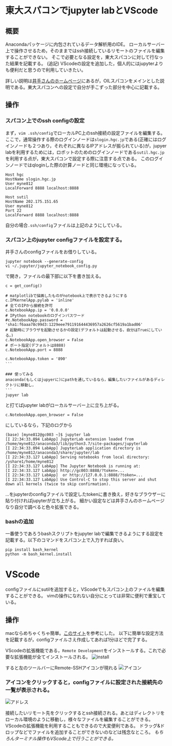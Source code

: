 # 東大スパコンでjupyter labとVScode

## 概要 
Anacondaパッケージに内包されているデータ解析用のIDE。 
ローカルサーバー上で操作させるため，そのままではssh接続しているリモートのファイルを編集することができない。 
そこで必要となる設定を，東大スパコンに対して行なった結果を記載する。
(追記)
VScodeの設定を追加した，個人的にはjupyterよりも便利だと思うので利用していきたい。

詳しい説明は[井手さんのホームページ](http://133.9.8.88/~ide/analysis/others/jupyter-notebook/)にあるが，OILスパコンをメインとした説明である。東大スパコンへの設定で自分が手こずった部分を中心に記載する。


## 操作 
### スパコン上でのssh configの設定 
まず，`vim .ssh/config`でローカルPC上のssh接続の設定ファイルを編集する。 
ここで，通常操作する際のログインノードは`slogin.hgc.jp`である(正確にはログインノードも２つあり，それぞれに異なるIPアドレスが振られている)が，jupyer labを利用するためには，ロボットのためのログインノードである`sutil.hgc.jp`を利用する点が，東大スパコンで設定する際に注意する点である。 
このログインノードではqloginした際の計算ノードと同じ環境になっている。　
```
Host hgc
HostName slogin.hgc.jp
User myne812
LocalForward 8888 localhost:8888

Host sutil
HostName 202.175.151.65
User myne812
Port 22
LocalForward 8888 localhost:8888
``` 
自分の場合`.ssh/config`ファイルは上記のようにしている。　

### スパコン上のjupyter configファイルを設定する。
井手さんのconfigファイルをお借りしている。
```
jupyter notebook --generate-config
vi ~/.jupyter/jupyter_notebook_config.py
```
で開き，ファイルの最下部に以下を書き加える。
```
c = get_config()

# matplotlibで描画したものがnotebook上で表示できるようにする
c.IPKernelApp.pylab = 'inline'
# 全てのIPから接続を許可
c.NotebookApp.ip = '0.0.0.0'
# IPython notebookのログインパスワード
#c.NotebookApp.password = 'sha1:f6aaa78c99d3:1229eee791191644436957a2626cf5619a1bad06'
# 起動時にブラウザを起動させるかの設定(デフォルトは起動させる，自分はTrueにしている。)
c.NotebookApp.open_browser = False
# ポート指定(デフォルトは8888)
c.NotebookApp.port = 8888

c.NotebookApp.token = '890'
```　

### 使ってみる 
anaconda(もしくはjupyerに)にpathを通しているなら，編集したいファイルがあるディレクトリに移動し，
```　
jupyer lab 
```
と打てばjupyter labがローカルサーバー上に立ち上がる。
```
c.NotebookApp.open_browser = False
```
にしているなら，下記のログから
```
(base) [myne812@gc003 ~]$ jupyter lab
[I 22:34:33.094 LabApp] JupyterLab extension loaded from /home/myne812/anaconda3/lib/python3.7/site-packages/jupyterlab
[I 22:34:33.094 LabApp] JupyterLab application directory is /home/myne812/anaconda3/share/jupyter/lab
[I 22:34:33.127 LabApp] Serving notebooks from local directory: /yshare1/home/myne812
[I 22:34:33.127 LabApp] The Jupyter Notebook is running at:
[I 22:34:33.127 LabApp] http://gc003:8888/?token=...
[I 22:34:33.127 LabApp]  or http://127.0.0.1:8888/?token=...
[I 22:34:33.127 LabApp] Use Control-C to stop this server and shut down all kernels (twice to skip confirmation).
``` 
...をjupyterのconfigファイルで設定したtokenに書き換え，好きなブラウザーに貼り付ければjupyterが立ち上がる。 
細かい設定などは井手さんのホームページなり自分で調べると色々拡張できる。 

### bashの追加 
一番使うであろうbashスクリプトをjupyter labで編集できるようにする設定を記載する。以下のコマンドをスパコン上で入力すれば良い。 
``` 
pip install bash_kernel
python -m bash_kernel.install 
``` 



# VScode 
configファイルにsutilを追加すると，VScodeでもスパコン上のファイルを編集することができる。 
vimの操作になれない自分にとっては非常に便利で重宝している。 

## 操作
macならめちゃくちゃ簡単。[このサイト](https://dev.classmethod.jp/etc/vs-code-remote-development-ec2/)を参考にした。
以下に簡単な設定方法を記載するが，configファイルさえ作成してあれば1分ほどで完了する。

VScodeの拡張機能である，`Remote Development`をインストールする。これで必要な拡張機能が全てインストールされる。
![install](https://cdn-ssl-devio-img.classmethod.jp/wp-content/uploads/2019/05/030-min2-960x631.png) 

すると左のツールバーにRemote-SSHアイコンが現れる 
![アイコン](https://cdn-ssl-devio-img.classmethod.jp/wp-content/uploads/2019/05/040-min2.png) 

### アイコンをクリックすると，configファイルに設定された接続先の一覧が表示される。
![アドレス](https://cdn-ssl-devio-img.classmethod.jp/wp-content/uploads/2019/05/040-min2.png)

接続したいリモート先をクリックするとssh接続される。あとはディレクトリをローカル環境のように移動し，様々なファイルを編集することができる。VScodeの拡張機能を利用することもできるので大変便利である。 
ドラッグ&ドロップなどでファイルを追加することができないのなどは残念なところ。
*もちろんターミナル操作もVScode上で行うことができる。*
